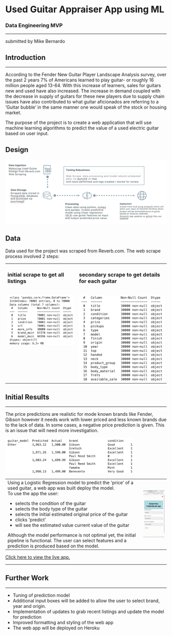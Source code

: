 # Used Guitar Appraiser App using ML
### Data Engineering MVP 
----------------------
submitted by Mike Bernardo

## Introduction
---------------------
<p>
According to the Fender New Guitar Player Landscape Analysis survey, over the past 2 years 7% of Americans learned to play guitar- or roughly 16 million people aged 13-64.  With this increase of learners, sales for guitars new and used have also increased. 
The increase in demand coupled with the decrease in supply of guitars for these new players due to supply chain issues have also contributed to what guitar aficionados are referring to a ‘Guitar bubble’ in the same manner one would speak of the stock or housing market. </p>
<p>
The purpose of the project is to create a web application that will use machine learning algorithms to predict the value of a used electric guitar based on user input. 
</p>

## Design 
<img src="img/pipeline.png" alt="pipeline of project" width="600"/>

## Data
Data used for the project was scraped from Reverb.com. The web scrape process involved 2 steps:

<table>
    <tr>
        <td style="vertical-align:top"><h3>initial scrape to get all listings</h3><br>
            <img src="img/mvp_data.png" alt="data from initial scrape"  width="300"/>
        </td>
        <td style="vertical-align:top"><h3>secondary scrape to get details for each guitar</h3><br>
            <img src="img/scrape_details.png" alt="data from initial scrape"  width="300"/>
        </td>
    </tr>
    </table>
    
## Initial Results <br>
----------------------

The price predictions are realistic for mode known brands like Fender, Gibson however it needs work with lower priced and less known brands due to the lack of data. In some cases, a negative price prediction is given. This is an issue that will need more investigation.

<img src="img/predictions.png" alt="prediction results" width="400"/><br>

<table>
        <tr><td style="vertical-align:top">
Using a Logistic Regression model to predict the 'price' of a used guitar, a web app was built 
deploy the model.<br>
            To use the app the user:<br>
        <ul>
          <li>selects the condition of the guitar</li>
          <li>selects the body type of the guitar</li>
          <li>selects the initial estimated original price of the guitar</li>
          <li>clicks 'predict'</li>
           <li>will see the estimated value current value of the guitar</li>
        </ul> 
              Although the model performance is not optimal yet, the initial pipeline is functional. The user can select features and a prediction is produced based on the model.
            </td>
            <td>
                <img src="img/preview.gif" alt="drawing" width="200"/><br>
            </td>
    </tr>
</table>
    
[Click here to view the live app.](https://share.streamlit.io/emichaelbernardo/guitar_pricer/main/guitar_2.py) 

---------------------
## Further Work
---------------------
- Tuning of prediction model
- Additional input boxes will be added to allow the user to select brand, year and origin.
- Implementation of updates to grab recent listings and update the model for prediction
- Improved formatting and styling of the web app
- The web app will be deployed on Heroku
